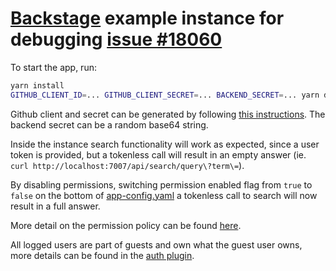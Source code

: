 # [Backstage](https://backstage.io) example instance for debugging [issue #18060](https://github.com/backstage/backstage/issues/18060)

To start the app, run:

```sh
yarn install
GITHUB_CLIENT_ID=... GITHUB_CLIENT_SECRET=... BACKEND_SECRET=... yarn dev

```

Github client and secret can be generated by following [this instructions](https://backstage.io/docs/getting-started/configuration#setting-up-authentication). The backend secret can be a random base64 string.

Inside the instance search functionality will work as expected, since a user
token is provided, but a tokenless call will result in an empty answer (ie.
`curl http://localhost:7007/api/search/query\?term\=`).

By disabling permissions, switching permission enabled flag from `true` to
`false` on the bottom of [app-config.yaml](./app-config.yaml) a tokenless call
to search will now result in a full answer.

More detail on the permission policy can be found [here](./packages/backend/src/plugins/permission.ts).

All logged users are part of guests and own what the guest user owns, more
details can be found in the [auth plugin](packages/backend/src/plugins/auth.ts).
